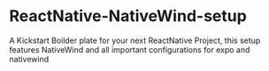 # ReactNative-NativeWind-setup
A Kickstart Boilder plate for your next ReactNative Project, this setup features NativeWind and all important configurations for expo and nativewind
